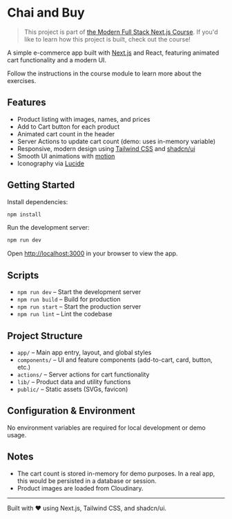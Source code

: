 # Chai and Buy

> This project is part of [the Modern Full Stack Next.js Course](https://nextjscourse.dev/?ref=chai-and-code). If you'd like to learn how this project is built, check out the course!

A simple e-commerce app built with [Next.js](https://nextjs.org/) and React, featuring animated cart functionality and a modern UI.

Follow the instructions in the course module to learn more about the exercises.

## Features

- Product listing with images, names, and prices
- Add to Cart button for each product
- Animated cart count in the header
- Server Actions to update cart count (demo: uses in-memory variable)
- Responsive, modern design using [Tailwind CSS](https://tailwindcss.com/) and [shadcn/ui](https://ui.shadcn.com/)
- Smooth UI animations with [motion](https://motion.dev/)
- Iconography via [Lucide](https://lucide.dev/)

## Getting Started

Install dependencies:

```bash
npm install
```

Run the development server:

```bash
npm run dev
```

Open [http://localhost:3000](http://localhost:3000) in your browser to view the app.

## Scripts

- `npm run dev` – Start the development server
- `npm run build` – Build for production
- `npm run start` – Start the production server
- `npm run lint` – Lint the codebase

## Project Structure

- `app/` – Main app entry, layout, and global styles
- `components/` – UI and feature components (add-to-cart, card, button, etc.)
- `actions/` – Server actions for cart functionality
- `lib/` – Product data and utility functions
- `public/` – Static assets (SVGs, favicon)

## Configuration & Environment

No environment variables are required for local development or demo usage.

## Notes

- The cart count is stored in-memory for demo purposes. In a real app, this would be persisted in a database or session.
- Product images are loaded from Cloudinary.

---

Built with ❤️ using Next.js, Tailwind CSS, and shadcn/ui.
